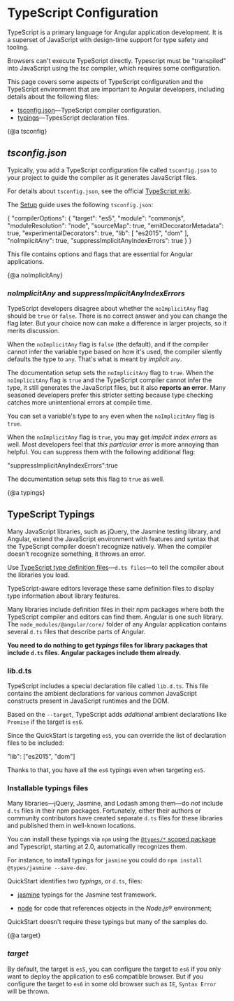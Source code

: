 # TypeScript Configuration

TypeScript is a primary language for Angular application development.
It is a superset of JavaScript with design-time support for type safety and tooling.

Browsers can't execute TypeScript directly. Typescript must be "transpiled" into JavaScript using the *tsc* compiler,
which requires some configuration.

This page covers some aspects of TypeScript configuration and the TypeScript environment
that are important to Angular developers, including details about the following files:

* [tsconfig.json](guide/typescript-configuration#tsconfig)&mdash;TypeScript compiler configuration.
* [typings](guide/typescript-configuration#typings)&mdash;TypesScript declaration files.


{@a tsconfig}



## *tsconfig.json*
Typically, you add a TypeScript configuration file called `tsconfig.json` to your project to
guide the compiler as it generates JavaScript files.

<div class="alert is-helpful">



For details about `tsconfig.json`, see the official
[TypeScript wiki](http://www.typescriptlang.org/docs/handbook/tsconfig-json.html).

</div>



The [Setup](guide/setup) guide uses the following `tsconfig.json`:

<code-example lang="json" header="tsconfig.json" linenums="false">
  {
    "compilerOptions": {
      "target": "es5",
      "module": "commonjs",
      "moduleResolution": "node",
      "sourceMap": true,
      "emitDecoratorMetadata": true,
      "experimentalDecorators": true,
      "lib": [ "es2015", "dom" ],
      "noImplicitAny": true,
      "suppressImplicitAnyIndexErrors": true
    }
  }
</code-example>

This file contains options and flags that are essential for Angular applications.


{@a noImplicitAny}


### *noImplicitAny* and *suppressImplicitAnyIndexErrors*

TypeScript developers disagree about whether the `noImplicitAny` flag should be `true` or `false`.
There is no correct answer and you can change the flag later.
But your choice now can make a difference in larger projects, so it merits discussion.

When the `noImplicitAny` flag is `false` (the default), and if
the compiler cannot infer the variable type based on how it's used,
the compiler silently defaults the type to `any`. That's what is meant by *implicit `any`*.

The documentation setup sets the `noImplicitAny` flag to `true`.
When the `noImplicitAny` flag is `true` and the TypeScript compiler cannot infer
the type, it still generates the JavaScript files, but it also **reports an error**.
Many seasoned developers prefer this stricter setting because type checking catches more
unintentional errors at compile time.

You can set a variable's type to `any` even when the `noImplicitAny` flag is `true`.

When the `noImplicitAny` flag is `true`, you may get *implicit index errors* as well.
Most developers feel that *this particular error* is more annoying than helpful.
You can suppress them with the following additional flag:

<code-example format=".">
  "suppressImplicitAnyIndexErrors":true

</code-example>



The documentation setup sets this flag to `true` as well.


{@a typings}



## TypeScript Typings
Many JavaScript libraries, such as jQuery, the Jasmine testing library, and Angular,
extend the JavaScript environment with features and syntax
that the TypeScript compiler doesn't recognize natively.
When the compiler doesn't recognize something, it throws an error.

Use [TypeScript type definition files](https://www.typescriptlang.org/docs/handbook/writing-declaration-files.html)&mdash;`d.ts files`&mdash;to tell the compiler about the libraries you load.

TypeScript-aware editors leverage these same definition files to display type information about library features.

Many libraries include definition files in their npm packages where both the TypeScript compiler and editors
can find them. Angular is one such library.
The `node_modules/@angular/core/` folder of any Angular application contains several `d.ts` files that describe parts of Angular.

**You need to do nothing to get *typings* files for library packages that include `d.ts` files.
Angular packages include them already.**

### lib.d.ts

TypeScript includes a special declaration file called `lib.d.ts`. This file contains the ambient declarations for various common JavaScript constructs present in JavaScript runtimes and the DOM.

Based on the `--target`, TypeScript adds _additional_ ambient declarations
like `Promise` if the target is `es6`.

Since the QuickStart is targeting `es5`, you can override the
list of declaration files to be included:


<code-example format=".">
  "lib": ["es2015", "dom"]

</code-example>



Thanks to that, you have all the `es6` typings even when targeting `es5`.

### Installable typings files
Many libraries&mdash;jQuery, Jasmine, and Lodash among them&mdash;do *not* include `d.ts` files in their npm packages.
Fortunately, either their authors or community contributors have created separate `d.ts` files for these libraries and
published them in well-known locations.

You can install these typings via `npm` using the
[`@types/*` scoped package](http://www.typescriptlang.org/docs/handbook/declaration-files/consumption.html)
and Typescript, starting at 2.0, automatically recognizes them.

For instance, to install typings for `jasmine` you could do `npm install @types/jasmine --save-dev`.


QuickStart identifies two *typings*, or `d.ts`, files:

* [jasmine](http://jasmine.github.io/) typings for the Jasmine test framework.

* [node](https://www.npmjs.com/package/@types/node) for code that references objects in the *Node.js®* environment;


QuickStart doesn't require these typings but many of the samples do.


{@a target}


### *target*

By default, the target is `es5`, you can configure the target to `es6` if you only want to deploy the application to
es6 compatible browser. But if you configure the target to `es6` in some old browser such as `IE`, `Syntax Error` will be thrown.
